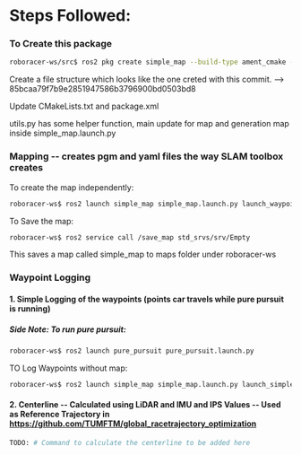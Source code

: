 # Steps Followed:

### To Create this package

```bash
roboracer-ws/src$ ros2 pkg create simple_map --build-type ament_cmake --license MIT
```

Create a file structure which looks like the one creted with this commit. --> 85bcaa79f7b9e2851947586b3796900bd0503bd8

Update CMakeLists.txt and package.xml

utils.py has some helper function, main update for map and generation map inside simple_map.launch.py

### Mapping -- creates pgm and yaml files the way SLAM toolbox creates

To create the map independently:
```bash
roboracer-ws$ ros2 launch simple_map simple_map.launch.py launch_waypoint_logger:=false
```

To Save the map:
```bash
roboracer-ws$ ros2 service call /save_map std_srvs/srv/Empty
```

This saves a map called simple_map to maps folder under roboracer-ws


### Waypoint Logging

#### 1. Simple Logging of the waypoints (points car travels while pure pursuit is running)

##### Side Note: To run pure pursuit:

```bash
roboracer-ws$ ros2 launch pure_pursuit pure_pursuit.launch.py 
```

TO Log Waypoints without map:
```bash
roboracer-ws$ ros2 launch simple_map simple_map.launch.py launch_simple_map:=false
```

#### 2. Centerline -- Calculated using LiDAR and IMU and IPS Values -- Used as Reference Trajectory in https://github.com/TUMFTM/global_racetrajectory_optimization

```bash
TODO: # Command to calculate the centerline to be added here
```